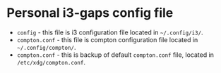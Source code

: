 # Personal i3-gaps config file
- `config` - this file is i3 configuration file located in `~/.config/i3/`.
- `compton.conf` - this file is compton configuration file located in `~/.config/compton/`.
- `compton.conf` - this is backup of default `compton.conf` file, located in
  `/etc/xdg/compton.conf`.

